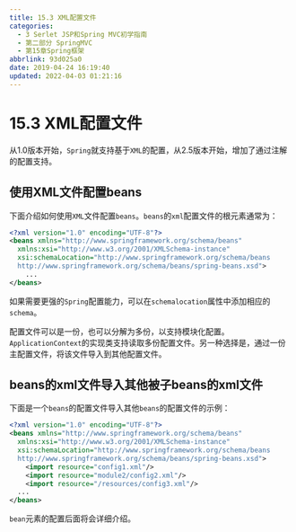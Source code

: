 ```yaml
---
title: 15.3 XML配置文件
categories: 
  - 3 Serlet JSP和Spring MVC初学指南
  - 第二部分 SpringMVC
  - 第15章Spring框架
abbrlink: 93d025a0
date: 2019-04-24 16:19:40
updated: 2022-04-03 01:21:16
---
```

# 15.3 XML配置文件 #
从1.0版本开始，`Spring`就支持基于`XML`的配置，从2.5版本开始，增加了通过注解的配置支持。
## 使用XML文件配置beans ##
下面介绍如何使用`XML`文件配置`beans`。`beans`的`xml`配置文件的根元素通常为：
```xml
<?xml version="1.0" encoding="UTF-8"?>
<beans xmlns="http://www.springframework.org/schema/beans"
  xmlns:xsi="http://www.w3.org/2001/XMLSchema-instance"
  xsi:schemaLocation="http://www.springframework.org/schema/beans
  http://www.springframework.org/schema/beans/spring-beans.xsd">
    ...
</beans>
```
如果需要更强的`Spring`配置能力，可以在`schemalocation`属性中添加相应的`schema`。

配置文件可以是一份，也可以分解为多份，以支持模块化配置。`ApplicationContext`的实现类支持读取多份配置文件。另一种选择是，通过一份主配置文件，将该文件导入到其他配置文件。
## beans的xml文件导入其他被子beans的xml文件 ##
下面是一个`beans`的配置文件导入其他`beans`的配置文件的示例：
```xml
<?xml version="1.0" encoding="UTF-8"?>
<beans xmlns="http://www.springframework.org/schema/beans"
  xmlns:xsi="http://www.w3.org/2001/XMLSchema-instance"
  xsi:schemaLocation="http://www.springframework.org/schema/beans
  http://www.springframework.org/schema/beans/spring-beans.xsd">
    <import resource="config1.xml"/>
    <import resource="module2/config2.xml"/>
    <import resource="/resources/config3.xml"/>
  ...
</beans>
```
`bean`元素的配置后面将会详细介绍。

